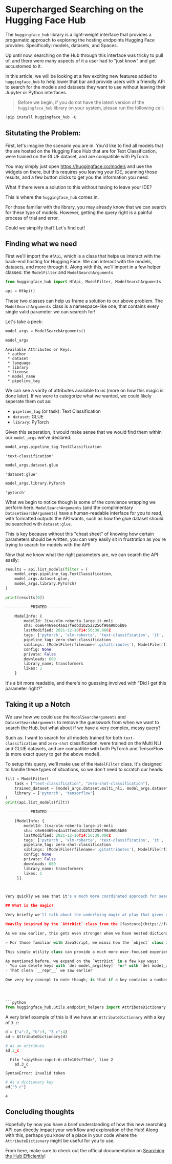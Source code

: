 # **Supercharged Searching on the Hugging Face Hub**

The `huggingface_hub` library is a light-weight interface that provides a progamatic approach to exploring the hosting endpoints Hugging Face provides. Specifically: models, datasets, and Spaces.

Up until now, searching on the Hub through this interface was tricky to pull of, and there were many aspects of it a user had to "just know" and get accustomed to it. 

In this article, we will be looking at a few exciting new features added to `huggingface_hub` to help lower that bar and provide users with a friendly API to search for the models and datasets they want to use without leaving their Jupyter or Python interfaces.

> Before we begin, if you do not have the latest version of the `huggingface_hub` library on your system, please run the following cell:


```python
!pip install huggingface_hub -U
```

## Situtating the Problem:

First, let's imagine the scenario you are in. You'd like to find all models that the are hosted on the Hugging Face Hub that are for Text Classification, were trained on the GLUE dataset, and are compatible with PyTorch.

You may simply just open https://huggingface.co/models and use the widgets on there, but this requires you leaving your IDE, scanning those results, and a few button clicks to get you the information you need.

What if there were a solution to this without having to leave your IDE?

This is where the `huggingface_hub` comes in.

For those familiar with the library, you may already know that we can search for these type of models. However, getting the query right is a painful process of trial and error.

Could we simplify that? Let's find out!

## Finding what we need

First we'll import the `HfApi`, which is a class that helps us interact with the back-end hosting for Hugging Face. We can interact with the models, datasets, and more through it. Along with this, we'll import in a few helper classes: the `ModelFilter` and `ModelSearchArguments`


```python
from huggingface_hub import HfApi, ModelFilter, ModelSearchArguments

api = HfApi()
```

These two classes can help us frame a solution to our above problem. The `ModelSearchArguments` class is a namespace-like one, that contains every single valid parameter we can searech for! 

Let's take a peek:


```python
model_args = ModelSearchArguments()

model_args
```




    Available Attributes or Keys:
     * author
     * dataset
     * language
     * library
     * license
     * model_name
     * pipeline_tag




We can see a varity of attributes available to us (more on how this magic is done later). If we were to categorize what we wanted, we could likely seperate them out as:

- `pipeline_tag` (or task): Text Classification
- `dataset`: GLUE
- `library`: PyTorch

Given this seperation, it would make sense that we would find them within our `model_args` we've declared:


```python
model_args.pipeline_tag.TextClassification
```




    'text-classification'




```python
model_args.dataset.glue
```




    'dataset:glue'




```python
model_args.library.PyTorch
```




    'pytorch'



What we begin to notice though is some of the convience wrapping we perform here. `ModelSearchArguments` (and the complimentary `DatasetSearchArguments`) have a human-readable interface for you to read, with formatted outputs the API wants, such as how the glue dataset should be searched with `dataset:glue`. 

This is key because without this "cheat sheet" of knowing how certain parameters should be written, you can very easily sit in frustration as you're trying to search for models with the API!

Now that we know what the right parameters are, we can search the API easily:


```python
results = api.list_models(filter = (
    model_args.pipeline_tag.TextClassification, 
    model_args.dataset.glue, 
    model_args.library.PyTorch)
)

print(results[0])

---------- PRINTED ----------

    ModelInfo: {
        modelId: Jiva/xlm-roberta-large-it-mnli
        sha: c6e64469ec4aa17fedbd1b2522256f90a90b5b86
        lastModified: 2021-12-10T14:56:38.000Z
        tags: ['pytorch', 'xlm-roberta', 'text-classification', 'it', 'dataset:multi_nli', 'dataset:glue', 'arxiv:1911.02116', 'transformers', 'tensorflow', 'license:mit', 'zero-shot-classification']
        pipeline_tag: zero-shot-classification
        siblings: [ModelFile(rfilename='.gitattributes'), ModelFile(rfilename='README.md'), ModelFile(rfilename='config.json'), ModelFile(rfilename='pytorch_model.bin'), ModelFile(rfilename='sentencepiece.bpe.model'), ModelFile(rfilename='special_tokens_map.json'), ModelFile(rfilename='tokenizer.json'), ModelFile(rfilename='tokenizer_config.json')]
        config: None
        private: False
        downloads: 680
        library_name: transformers
        likes: 1
    }
```


It's a bit more readable, and there's no guessing involved with "Did I get this parameter right?"

## Taking it up a Notch

We saw how we could use the `ModelSearchArguments` and `DatasetSearchArguments` to remove the guesswork from when we want to search the Hub, but what about if we have a very complex, messy query?

Such as:
I want to search for all models trained for both `text-classification` and `zero-shot` classification, were trained on the Multi NLI and GLUE datasets, and are compatible with both PyTorch and TensorFlow (a more exact query to get the above model). 

To setup this query, we'll make use of the `ModelFilter` class. It's designed to handle these types of situations, so we don't need to scratch our heads:

```python
filt = ModelFilter(
    task = ["text-classification", "zero-shot-classification"],
    trained_dataset = [model_args.dataset.multi_nli, model_args.dataset.glue],
    library = ['pytorch', 'tensorflow']
)
print(api.list_models(filt))

---------- PRINTED ----------

    [ModelInfo: {
     	modelId: Jiva/xlm-roberta-large-it-mnli
     	sha: c6e64469ec4aa17fedbd1b2522256f90a90b5b86
     	lastModified: 2021-12-10T14:56:38.000Z
     	tags: ['pytorch', 'xlm-roberta', 'text-classification', 'it', 'dataset:multi_nli', 'dataset:glue', 'arxiv:1911.02116', 'transformers', 'tensorflow', 'license:mit', 'zero-shot-classification']
     	pipeline_tag: zero-shot-classification
     	siblings: [ModelFile(rfilename='.gitattributes'), ModelFile(rfilename='README.md'), ModelFile(rfilename='config.json'), ModelFile(rfilename='pytorch_model.bin'), ModelFile(rfilename='sentencepiece.bpe.model'), ModelFile(rfilename='special_tokens_map.json'), ModelFile(rfilename='tokenizer.json'), ModelFile(rfilename='tokenizer_config.json')]
     	config: None
     	private: False
     	downloads: 680
     	library_name: transformers
     	likes: 1
     }]



Very quickly we see that it's a much more coordinated approach for searching through the API, with no added headache for you!

## What is the magic?

Very briefly we'll talk about the underlying magic at play that gives us this enum-dictionary-like datatype, the `AttributeDictionary`.

Heavily inspired by the `AttrDict` class from the [fastcore](https://fastcore.fast.ai/basics.html#AttrDict) library, the general idea is we take a normal dictionary and supercharge it for *exploratory programming* by providing tab-completion for every key in the dictionary. 

As we saw earlier, this gets even stronger when we have nested dictionaries we can explore through, such as `model_args.dataset.glue`!

> For those familiar with JavaScript, we mimic how the `object` class is working.

This simple utility class can provide a much more user-focused experience when exploring nested datatypes and trying to understand what is there, such as the return of an API request!

As mentioned before, we expand on the `AttrDict` in a few key ways:
- You can delete keys with `del model_args[key]` *or* with `del model_args.key`
- That clean `__repr__` we saw earlier 

One very key concept to note though, is that if a key contains a number or special character it **must** be indexed as a dictionary, and *not* as an object.




```python
from huggingface_hub.utils.endpoint_helpers import AttributeDictionary
```

A very brief example of this is if we have an `AttributeDictionary` with a key of `3_c`:


```python
d = {"a":2, "b":3, "3_c":4}
ad = AttributeDictionary(d)
```


```python
# As an attribute
ad.3_c
```


      File "<ipython-input-6-c0fe109cf75d>", line 2
        ad.3_c
            ^
    SyntaxError: invalid token




```python
# As a dictionary key
ad["3_c"]
```




    4



## Concluding thoughts

Hopefully by now you have a brief understanding of how this new searching API can directly impact your workflow and exploration of the Hub! Along with this, perhaps you know of a place in your code where the `AttributeDictionary` might be useful for you to use.

From here, make sure to check out the official documentation on [Searching the Hub Efficiently](https://huggingface.co/docs/hub/searching-the-hub)!